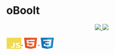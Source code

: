 # oBoolt
<div align="center">
  <a href="https://github.com/oBoolt">
  <img height="180em" src="https://github-readme-statsvercelappapiusername=oBooltshow_icons=truetheme=github_darkinclude_all_commits=truecount_private=true">
  <img height="180em" src="https://github-readme-stats.vercel.app/api/top-langs/?username=oBoolt&layout=compact&langs_count=7&theme=github_dark"/>
</div>
<div style="display: inline_block"><br>
  <img align="center" alt="Js" height="30" width="40" src="https://raw.githubusercontent.com/devicons/devicon/master/icons/javascript/javascript-plain.svg">
  <img align="center" alt="HTML" height="30" width="40" src="https://raw.githubusercontent.com/devicons/devicon/master/icons/html5/html5-original.svg">
  <img align="center" alt="CSS" height="30" width="40" src="https://raw.githubusercontent.com/devicons/devicon/master/icons/css3/css3-original.svg">
</div>
  
  ##

